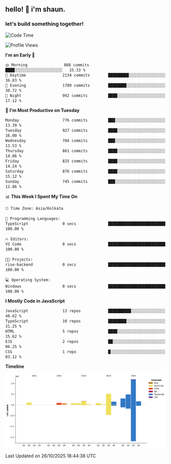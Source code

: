 ## hello! 👋 i'm shaun. 
### let's build something together!
<!--START_SECTION:waka-->
![Code Time](http://img.shields.io/badge/Code%20Time-462%20hrs%208%20mins-blue)

![Profile Views](http://img.shields.io/badge/Profile%20Views-0-blue)

**I'm an Early 🐤** 

```text
🌞 Morning                888 commits         ████░░░░░░░░░░░░░░░░░░░░░   15.33 % 
🌆 Daytime                2134 commits        █████████░░░░░░░░░░░░░░░░   36.83 % 
🌃 Evening                1780 commits        ████████░░░░░░░░░░░░░░░░░   30.72 % 
🌙 Night                  992 commits         ████░░░░░░░░░░░░░░░░░░░░░   17.12 % 
```
📅 **I'm Most Productive on Tuesday** 

```text
Monday                   776 commits         ███░░░░░░░░░░░░░░░░░░░░░░   13.39 % 
Tuesday                  927 commits         ████░░░░░░░░░░░░░░░░░░░░░   16.00 % 
Wednesday                784 commits         ███░░░░░░░░░░░░░░░░░░░░░░   13.53 % 
Thursday                 861 commits         ████░░░░░░░░░░░░░░░░░░░░░   14.86 % 
Friday                   825 commits         ████░░░░░░░░░░░░░░░░░░░░░   14.24 % 
Saturday                 876 commits         ████░░░░░░░░░░░░░░░░░░░░░   15.12 % 
Sunday                   745 commits         ███░░░░░░░░░░░░░░░░░░░░░░   12.86 % 
```


📊 **This Week I Spent My Time On** 

```text
🕑︎ Time Zone: Asia/Kolkata

💬 Programming Languages: 
TypeScript               0 secs              █████████████████████████   100.00 % 

🔥 Editors: 
VS Code                  0 secs              █████████████████████████   100.00 % 

🐱‍💻 Projects: 
rise-backend             0 secs              █████████████████████████   100.00 % 

💻 Operating System: 
Windows                  0 secs              █████████████████████████   100.00 % 
```

**I Mostly Code in JavaScript** 

```text
JavaScript               13 repos            ██████████░░░░░░░░░░░░░░░   40.62 % 
TypeScript               10 repos            ████████░░░░░░░░░░░░░░░░░   31.25 % 
HTML                     5 repos             ████░░░░░░░░░░░░░░░░░░░░░   15.62 % 
EJS                      2 repos             ██░░░░░░░░░░░░░░░░░░░░░░░   06.25 % 
CSS                      1 repo              █░░░░░░░░░░░░░░░░░░░░░░░░   03.12 % 
```



**Timeline**

![Lines of Code chart](https://raw.githubusercontent.com/ShaunDaniel/ShaunDaniel/main/assets/bar_graph.png)


 Last Updated on 26/10/2025 18:44:38 UTC
<!--END_SECTION:waka-->

